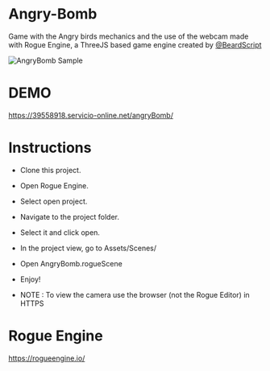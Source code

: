 # Angry-Bomb
Game with the Angry birds mechanics and the use of the webcam made with Rogue Engine, a ThreeJS based game engine created by [@BeardScript](https://github.com/BeardScript)

![AngryBomb Sample](https://user-images.githubusercontent.com/3352700/149187364-a3280dfb-80d6-4184-9ae6-1e4f5d4ae175.gif)

# DEMO
https://39558918.servicio-online.net/angryBomb/

# Instructions
* Clone this project.
* Open Rogue Engine.
* Select open project.
* Navigate to the project folder.
* Select it and click open.
* In the project view, go to Assets/Scenes/
* Open AngryBomb.rogueScene
* Enjoy!

* NOTE : To view the camera use the browser (not the Rogue Editor) in HTTPS

# Rogue Engine
https://rogueengine.io/
